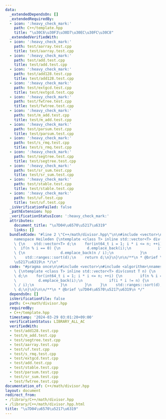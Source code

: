 ```yaml
---
data:
  _extendedDependsOn: []
  _extendedRequiredBy:
  - icon: ':heavy_check_mark:'
    path: C++/template.hpp
    title: "\u30C6\u30F3\u30D7\u30EC\u30FC\u30C8"
  _extendedVerifiedWith:
  - icon: ':heavy_check_mark:'
    path: test/aarray.test.cpp
    title: test/aarray.test.cpp
  - icon: ':heavy_check_mark:'
    path: test/add.test.cpp
    title: test/add.test.cpp
  - icon: ':heavy_check_mark:'
    path: test/add128.test.cpp
    title: test/add128.test.cpp
  - icon: ':heavy_check_mark:'
    path: test/extgcd.test.cpp
    title: test/extgcd.test.cpp
  - icon: ':heavy_check_mark:'
    path: test/fwtree.test.cpp
    title: test/fwtree.test.cpp
  - icon: ':heavy_check_mark:'
    path: test/m_add.test.cpp
    title: test/m_add.test.cpp
  - icon: ':heavy_check_mark:'
    path: test/parsum.test.cpp
    title: test/parsum.test.cpp
  - icon: ':heavy_check_mark:'
    path: test/s_rmq.test.cpp
    title: test/s_rmq.test.cpp
  - icon: ':heavy_check_mark:'
    path: test/segtree.test.cpp
    title: test/segtree.test.cpp
  - icon: ':heavy_check_mark:'
    path: test/sr_sum.test.cpp
    title: test/sr_sum.test.cpp
  - icon: ':heavy_check_mark:'
    path: test/stable.test.cpp
    title: test/stable.test.cpp
  - icon: ':heavy_check_mark:'
    path: test/uf.test.cpp
    title: test/uf.test.cpp
  _isVerificationFailed: false
  _pathExtension: hpp
  _verificationStatusIcon: ':heavy_check_mark:'
  attributes:
    document_title: "\u7D04\u6570\u5217\u6319"
    links: []
  bundledCode: "#line 2 \"C++/math/divisor.hpp\"\n\n#include <vector>\n#include <algorithm>\n\
    namespace Heileden {\ntemplate <class T> inline std::vector<T> div(const T n)\
    \ {\n    std::vector<T> d;\n    for(int64_t i = 1; i * i <= n; ++i) {\n      \
    \  if(n % i == 0) {\n            d.emplace_back(i);\n            if(i * i != n)\
    \ {\n                d.emplace_back(n / i);\n            }\n        }\n    }\n\
    \    std::ranges::sort(d);\n    return d;\n}\n}\n\n/**\n * @brief \u7D04\u6570\
    \u5217\u6319\n */\n"
  code: "#pragma once\n\n#include <vector>\n#include <algorithm>\nnamespace Heileden\
    \ {\ntemplate <class T> inline std::vector<T> div(const T n) {\n    std::vector<T>\
    \ d;\n    for(int64_t i = 1; i * i <= n; ++i) {\n        if(n % i == 0) {\n  \
    \          d.emplace_back(i);\n            if(i * i != n) {\n                d.emplace_back(n\
    \ / i);\n            }\n        }\n    }\n    std::ranges::sort(d);\n    return\
    \ d;\n}\n}\n\n/**\n * @brief \u7D04\u6570\u5217\u6319\n */"
  dependsOn: []
  isVerificationFile: false
  path: C++/math/divisor.hpp
  requiredBy:
  - C++/template.hpp
  timestamp: '2024-03-29 03:01:20+09:00'
  verificationStatus: LIBRARY_ALL_AC
  verifiedWith:
  - test/add128.test.cpp
  - test/m_add.test.cpp
  - test/segtree.test.cpp
  - test/aarray.test.cpp
  - test/uf.test.cpp
  - test/s_rmq.test.cpp
  - test/extgcd.test.cpp
  - test/add.test.cpp
  - test/stable.test.cpp
  - test/parsum.test.cpp
  - test/sr_sum.test.cpp
  - test/fwtree.test.cpp
documentation_of: C++/math/divisor.hpp
layout: document
redirect_from:
- /library/C++/math/divisor.hpp
- /library/C++/math/divisor.hpp.html
title: "\u7D04\u6570\u5217\u6319"
---
```

